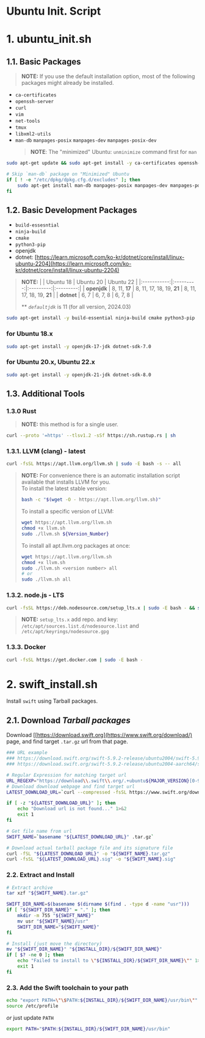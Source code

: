 # Ubuntu Init. Script

# 1. ubuntu_init.sh

## 1.1. Basic Packages

> **NOTE:** If you use the default installation option, most of the following packages might already be installed.

- `ca-certificates`
- `openssh-server`
- `curl`
- `vim`
- `net-tools`
- `tmux`
- `libxml2-utils`
- `man-db` `manpages-posix` `manpages-dev` `manpages-posix-dev`
   > **NOTE**: The "minimized" Ubuntu: `unminimize` command first for `man`

```sh
sudo apt-get update && sudo apt-get install -y ca-certificates openssh-server curl vim net-tools tmux libxml2-utils

# Skip `man-db` package on "Minimized" Ubuntu
if [ ! -e "/etc/dpkg/dpkg.cfg.d/excludes" ]; then
    sudo apt-get install man-db manpages-posix manpages-dev manpages-posix-dev
fi
```

## 1.2. Basic Development Packages

- `build-essesntial`
- `ninja-build`
- `cmake`
- `python3-pip`
- openjdk
- dotnet: [https://learn.microsoft.com/ko-kr/dotnet/core/install/linux-ubuntu-2204](https://learn.microsoft.com/ko-kr/dotnet/core/install/linux-ubuntu-2204)

> **NOTE:**
> |             | Ubuntu 18 | Ubuntu 20 | Ubuntu 22 |
> |:-----------:|:---------:|:---------:|:---------:|
> | **openjdk** | 8, 11, **17** | 8, 11, 17, 18, 19, **21** | 8, 11, 17, 18, 19, **21** |
> | **dotnet**  | 6, 7      | 6, 7, 8   | 6, 7, 8   |
> 
> \*\* _`defaultjdk`_ is 11 (for all version, 2024.03)

```sh
sudo apt-get install -y build-essential ninja-build cmake python3-pip
```

### for Ubuntu 18.x

```sh
sudo apt-get install -y openjdk-17-jdk dotnet-sdk-7.0
```

### for Ubuntu 20.x, Ubuntu 22.x

```sh
sudo apt-get install -y openjdk-21-jdk dotnet-sdk-8.0
```

## 1.3. Additional Tools

### 1.3.0 Rust

> **NOTE:** this method is for a single user.

```sh
curl --proto '=https' --tlsv1.2 -sSf https://sh.rustup.rs | sh
```

### 1.3.1. LLVM (clang) - latest

```sh
curl -fsSL https://apt.llvm.org/llvm.sh | sudo -E bash -s -- all
```

> **NOTE:**
> For convenience there is an automatic installation script available that installs LLVM for you.<br/>
> To install the latest stable version:
> ```sh
> bash -c "$(wget -O - https://apt.llvm.org/llvm.sh)"
> ```
> To install a specific version of LLVM:
> ```sh
> wget https://apt.llvm.org/llvm.sh
> chmod +x llvm.sh
> sudo ./llvm.sh ${Version_Number}
> ```
> To install all apt.llvm.org packages at once:
> ```sh
> wget https://apt.llvm.org/llvm.sh
> chmod +x llvm.sh
> sudo ./llvm.sh <version number> all
> # or
> sudo ./llvm.sh all
> ```

### 1.3.2. node.js - LTS

```sh
curl -fsSL https://deb.nodesource.com/setup_lts.x | sudo -E bash - && sudo apt-get install -y nodejs
```

> **NOTE:** `setup_lts.x` add repo. and key: `/etc/apt/sources.list.d/nodesource.list` and `/etc/apt/keyrings/nodesource.gpg`

### 1.3.3. Docker

```sh
curl -fsSL https://get.docker.com | sudo -E bash -
```

# 2. swift_install.sh

Install `swift` using Tarball packages.

## 2.1. Download _Tarball packages_

Download [[https://download.swift.org](https://www.swift.org/download/) page, and find target `.tar.gz` url from that page.

```sh
### URL example
### https://download.swift.org/swift-5.9.2-release/ubuntu2004/swift-5.9.2-RELEASE/swift-5.9.2-RELEASE-ubuntu20.04.tar.gz
### https://download.swift.org/swift-5.9.2-release/ubuntu2004-aarch64/swift-5.9.2-RELEASE/swift-5.9.2-RELEASE-ubuntu20.04-aarch64.tar.gz

# Regular Expression for matching target url
URL_REGEXP="https://download\\.swift\\.org/.+ubuntu${MAJOR_VERSION}[0-9]+${URL_ARCH_APPEND}/.+RELEASE.+\\.tar\\.gz"
# Download download webpage and find target url
LATEST_DOWNLOAD_URL=`curl --compressed -fsSL https://www.swift.org/download/ | grep -o -E "${URL_REGEXP}" | head -n 1`

if [ -z "${LATEST_DOWNLOAD_URL}" ]; then
    echo "Download url is not found..." 1>&2
    exit 1
fi

# Get file name from url
SWIFT_NAME=`basename "${LATEST_DOWNLOAD_URL}" .tar.gz`

# Download actual tarball package file and its signature file
curl -fSL "${LATEST_DOWNLOAD_URL}" -o "${SWIFT_NAME}.tar.gz"
curl -fsSL "${LATEST_DOWNLOAD_URL}.sig" -o "${SWIFT_NAME}.sig"
```

### 2.2. Extract and Install

```sh
# Extract archive
tar xzf "${SWIFT_NAME}.tar.gz"

SWIFT_DIR_NAME=$(basename $(dirname $(find . -type d -name "usr")))
if [ "${SWIFT_DIR_NAME}" = "." ]; then
    mkdir -m 755 "${SWIFT_NAME}"
    mv usr "${SWIFT_NAME}/usr"
    SWIFT_DIR_NAME="${SWIFT_NAME}"
fi

# Install (just move the directory)
mv "${SWIFT_DIR_NAME}" "${INSTALL_DIR}/${SWIFT_DIR_NAME}"
if [ $? -ne 0 ]; then
    echo "Failed to install to \"${INSTALL_DIR}/${SWIFT_DIR_NAME}\"" 1>&2
    exit 1
fi
```

### 2.3. Add the Swift toolchain to your path

```sh
echo "export PATH=\"\$PATH:${INSTALL_DIR}/${SWIFT_DIR_NAME}/usr/bin\"" > /etc/profile.d/swift.sh
source /etc/profile
```

_or_ just update `PATH`

```sh
export PATH="$PATH:${INSTALL_DIR}/${SWIFT_DIR_NAME}/usr/bin"
```
